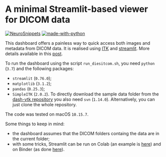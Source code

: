 # A minimal Streamlit-based viewer for DICOM data

[![NeuroSnippets](https://img.shields.io/static/v1?label=Neuro&message=Snippets&color=orange)](http://neurosnippets.com/posts/diesitcom/#post) [![made-with-python](https://img.shields.io/badge/Made%20with-Python-1f425f.svg)](https://www.python.org/)

This dashboard offers a painless way to quick access both images and metadata from DICOM data. It is realised using [ITK](https://simpleitk.readthedocs.io/en/master/ 'SimpleITK Documentation') and [streamlit](https://www.streamlit.io 'Streamlit'). More details available in this [post](http://neurosnippets.com/posts/diesitcom/#post).

To run the dashboard using the script `run_diesitcom.sh`, you need `python` (`3.7`) and the following packages:
* `streamlit` (`0.76.0`);
* `matplotlib` (`3.1.2`);
* `pandas` (`0.25.3`);
* `SimpleITK` (`2.0.2`).
To directly download the sample data folder from the [dash-vtk repository](https://github.com/plotly/dash-vtk 'Dash-VTK') you also need `svn` (`1.14.0`). Alternatively, you can just clone the whole repository.

The code was tested on macOS `10.15.7`.

Some things to keep in mind:
* the dashboard assumes that the DICOM folders containg the data are in the current folder;
* with some tricks, Streamlit can be run on Colab (an example is [here](https://github.com/mrm8488/shared_colab_notebooks/blob/master/Create_streamlit_app.ipynb 'Running Streamlit on Colab')) and on Binder (as done [here](https://github.com/chekos/testing-streamlit-mybinder 'Running Streamlit on Binder')).
